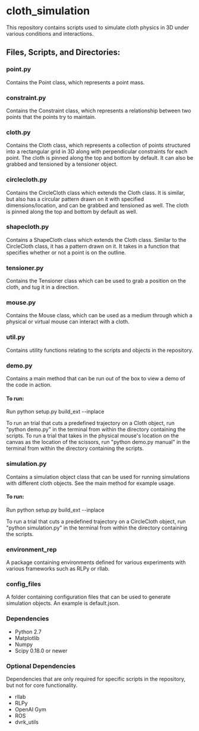 # cloth_simulation
This repository contains scripts used to simulate cloth physics in 3D under various conditions and interactions.

## Files, Scripts, and Directories:

### point.py
Contains the Point class, which represents a point mass.

### constraint.py
Contains the Constraint class, which represents a relationship between two points that the points try to maintain.

### cloth.py
Contains the Cloth class, which represents a collection of points structured into a rectangular grid in 3D along with perpendicular constraints for each point. The cloth is pinned along the top and bottom by default. It can also be grabbed and tensioned by a tensioner object.

### circlecloth.py
Contains the CircleCloth class which extends the Cloth class. It is similar, but also has a circular pattern drawn on it with specified dimensions/location, and can be grabbed and tensioned as well. The cloth is pinned along the top and bottom by default as well.

### shapecloth.py
Contains a ShapeCloth class which extends the Cloth class. Similar to the CircleCloth class, it has a pattern drawn on it. It takes in a function that specifies whether or not a point is on the outline.

### tensioner.py
Contains the Tensioner class which can be used to grab a position on the cloth, and tug it in a direction.

### mouse.py
Contains the Mouse class, which can be used as a medium through which a physical or virtual mouse can interact with a cloth.

### util.py
Contains utility functions relating to the scripts and objects in the repository.

### demo.py
Contains a main method that can be run out of the box to view a demo of the code in action.

#### To run:

Run python setup.py build_ext --inplace

To run an trial that cuts a predefined trajectory on a Cloth object, run "python demo.py" in the terminal from within the directory containing the scripts.
To run a trial that takes in the physical mouse's location on the canvas as the location of the scissors, run "python demo.py manual" in the terminal from within the directory containing the scripts.

### simulation.py
Contains a simulation object class that can be used for running simulations with different cloth objects. See the main method for example usage.

#### To run:

Run python setup.py build_ext --inplace

To run a trial that cuts a predefined trajectory on a CircleCloth object, run "python simulation.py" in the terminal from within the directory containing the scripts.

### environment_rep

A package containing environments defined for various experiments with various frameworks such as RLPy or rllab.

### config_files

A folder containing configuration files that can be used to generate simulation objects. An example is default.json.

### Dependencies

* Python 2.7
* Matplotlib
* Numpy
* Scipy 0.18.0 or newer

### Optional Dependencies

Dependencies that are only required for specific scripts in the repository, but not for core functionality.

* rllab
* RLPy
* OpenAI Gym
* ROS
* dvrk_utils
